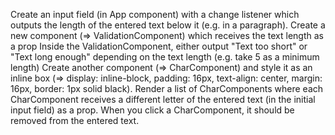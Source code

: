 Create an input field (in App component) with a change listener which outputs the length of the entered text below it (e.g. in a paragraph).
Create a new component (=> ValidationComponent) which receives the text length as a prop
Inside the ValidationComponent, either output "Text too short" or "Text long enough" depending on the text length (e.g. take 5 as a minimum length)
Create another component (=> CharComponent) and style it as an inline box (=> display: inline-block, padding: 16px, text-align: center, margin: 16px, border: 1px solid black).
Render a list of CharComponents where each CharComponent receives a different letter of the entered text (in the initial input field) as a prop.
When you click a CharComponent, it should be removed from the entered text.